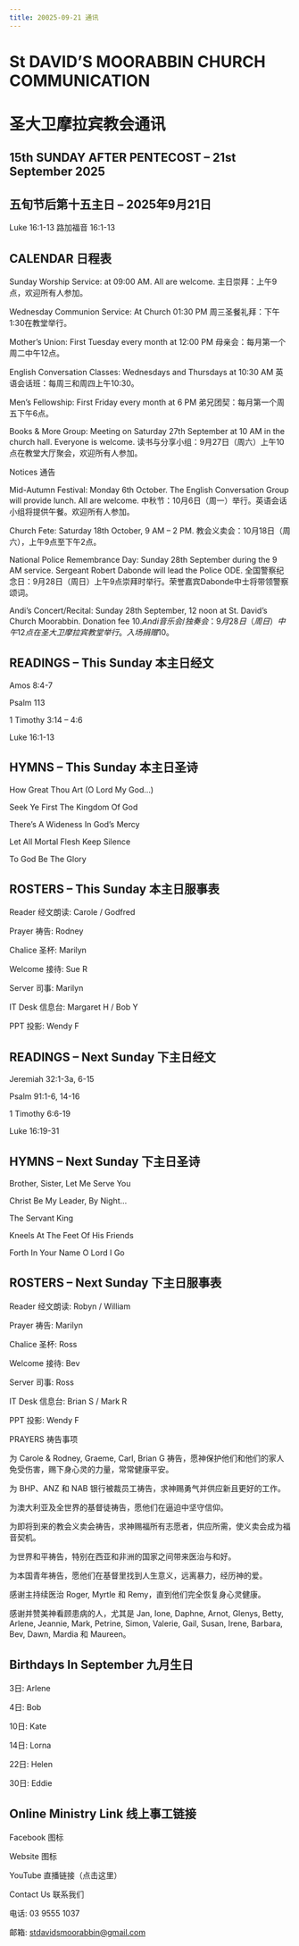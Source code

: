 ```yaml
---
title: 20025-09-21 通讯
---
```


# St DAVID’S MOORABBIN CHURCH COMMUNICATION
# 圣大卫摩拉宾教会通讯

## 15th SUNDAY AFTER PENTECOST – 21st September 2025
## 五旬节后第十五主日 – 2025年9月21日

Luke 16:1-13
路加福音 16:1-13

## CALENDAR 日程表

Sunday Worship Service: at 09:00 AM. All are welcome.
主日崇拜：上午9点，欢迎所有人参加。

Wednesday Communion Service: At Church 01:30 PM
周三圣餐礼拜：下午1:30在教堂举行。

Mother’s Union: First Tuesday every month at 12:00 PM
母亲会：每月第一个周二中午12点。

English Conversation Classes: Wednesdays and Thursdays at 10:30 AM
英语会话班：每周三和周四上午10:30。

Men’s Fellowship: First Friday every month at 6 PM
弟兄团契：每月第一个周五下午6点。

Books & More Group: Meeting on Saturday 27th September at 10 AM in the church hall. Everyone is welcome.
读书与分享小组：9月27日（周六）上午10点在教堂大厅聚会，欢迎所有人参加。

Notices 通告

Mid-Autumn Festival: Monday 6th October. The English Conversation Group will provide lunch. All are welcome.
中秋节：10月6日（周一）举行。英语会话小组将提供午餐。欢迎所有人参加。

Church Fete: Saturday 18th October, 9 AM – 2 PM.
教会义卖会：10月18日（周六），上午9点至下午2点。

National Police Remembrance Day: Sunday 28th September during the 9 AM service. Sergeant Robert Dabonde will lead the Police ODE.
全国警察纪念日：9月28日（周日）上午9点崇拜时举行。荣誉嘉宾Dabonde中士将带领警察颂词。

Andi’s Concert/Recital: Sunday 28th September, 12 noon at St. David’s Church Moorabbin. Donation fee $10.
Andi音乐会/独奏会：9月28日（周日）中午12点在圣大卫摩拉宾教堂举行。入场捐赠$10。

## READINGS – This Sunday 本主日经文

Amos 8:4-7

Psalm 113

1 Timothy 3:14 – 4:6

Luke 16:1-13

## HYMNS – This Sunday 本主日圣诗

How Great Thou Art (O Lord My God…)

Seek Ye First The Kingdom Of God

There’s A Wideness In God’s Mercy

Let All Mortal Flesh Keep Silence

To God Be The Glory

## ROSTERS – This Sunday 本主日服事表

Reader 经文朗读: Carole / Godfred

Prayer 祷告: Rodney

Chalice 圣杯: Marilyn

Welcome 接待: Sue R

Server 司事: Marilyn

IT Desk 信息台: Margaret H / Bob Y

PPT 投影: Wendy F

## READINGS – Next Sunday 下主日经文

Jeremiah 32:1-3a, 6-15

Psalm 91:1-6, 14-16

1 Timothy 6:6-19

Luke 16:19-31

## HYMNS – Next Sunday 下主日圣诗

Brother, Sister, Let Me Serve You

Christ Be My Leader, By Night…

The Servant King

Kneels At The Feet Of His Friends

Forth In Your Name O Lord I Go

## ROSTERS – Next Sunday 下主日服事表

Reader 经文朗读: Robyn / William

Prayer 祷告: Marilyn

Chalice 圣杯: Ross

Welcome 接待: Bev

Server 司事: Ross

IT Desk 信息台: Brian S / Mark R

PPT 投影: Wendy F

PRAYERS 祷告事项

为 Carole & Rodney, Graeme, Carl, Brian G 祷告，愿神保护他们和他们的家人免受伤害，赐下身心灵的力量，常常健康平安。

为 BHP、ANZ 和 NAB 银行被裁员工祷告，求神赐勇气并供应新且更好的工作。

为澳大利亚及全世界的基督徒祷告，愿他们在逼迫中坚守信仰。

为即将到来的教会义卖会祷告，求神赐福所有志愿者，供应所需，使义卖会成为福音契机。

为世界和平祷告，特别在西亚和非洲的国家之间带来医治与和好。

为本国青年祷告，愿他们在基督里找到人生意义，远离暴力，经历神的爱。

感谢主持续医治 Roger, Myrtle 和 Remy，直到他们完全恢复身心灵健康。

感谢并赞美神看顾患病的人，尤其是 Jan, Ione, Daphne, Arnot, Glenys, Betty, Arlene, Jeannie, Mark, Petrine, Simon, Valerie, Gail, Susan, Irene, Barbara, Bev, Dawn, Mardia 和 Maureen。

## Birthdays In September 九月生日

3日: Arlene

4日: Bob

10日: Kate

14日: Lorna

22日: Helen

30日: Eddie

## Online Ministry Link 线上事工链接

Facebook 图标

Website 图标

YouTube 直播链接（点击这里）

Contact Us 联系我们

电话: 03 9555 1037

邮箱: stdavidsmoorabbin@gmail.com
